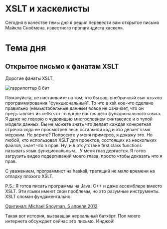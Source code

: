 # XSLT и хаскелисты

Сегодня в качестве темы дня я решил перевести вам открытое письмо Майкла Сноёмена, известного пропагандиста хаскеля.

# Тема дня
## Открытое письмо к фанатам XSLT
Дорогие фанаты XSLT,

![гаррипоттер 8 бит](/images/2012-04-10-xslt/harry-potter-8bit.jpg)

Пожалуйста, не настаивайте на том, что бы ваш внебрачный сын языков программирования "функциональный". То что в xslt кое-что сделано правильно (немьютабельные данные) вовсе не означает, что он представляет из себя что-то вроде настоящего функционального языка. Я даже не говорю о чудовищно многословном синтаксисе и о тупой модели данных. Вы не можете знать что делает каждая конкретная строчка кода не просмотрев весь остальной код и это делает язык мерзким. Не верите? Попросите у меня примеров, я докажу это. Но любой, кто использовал XSLT для проектов, состоящих из нескольких файлов, знает что я прав. Ну, и в отсутствие first class functions называть язык функциональным… У меня глаз дергается. Я готов загрузить видео подергиваний моего глаза, просто чтобы доказать что я прав.

С уважением, программист на haskell, тратящий не мало времени на отладку плохого XSLT.

P.S.: Я готов писать программы на Java, C++ и даже ассемблере вместо XSLT. Эти языки имеют свои проблемы, но это разумные инструменты. XSLT сломан фундаментально.

[Оригинал: Michael Snoyman, 5 апреля 2012](http://www.snoyman.com/blog/2012/04/xslt-rant.html)

Такая вот история, вызвавшая нереальный батхёрт. Пол моего интернета обсуждает сейчас это письмо. Инджой!